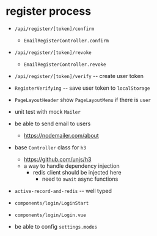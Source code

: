 # register process

- `/api/register/[token]/confirm`
  - `EmailRegisterController.confirm`

- `/api/register/[token]/revoke`
  - `EmailRegisterController.revoke`

- `/api/register/[token]/verify` -- create user token
- `RegisterVerifying` -- save user token to `localStorage`

- `PageLayoutHeader` show `PageLayoutMenu` if there is `user`
- unit test with mock `Mailer`

- be able to send email to users

  - https://nodemailer.com/about

- base `Controller` class for `h3`
  - https://github.com/unjs/h3
  - a way to handle dependency injection
    - redis client should be injected here
      - need to `await` async functions
- `active-record-and-redis` -- well typed

- `components/login/LoginStart`
- `components/login/Login.vue`

- be able to config `settings.modes`
